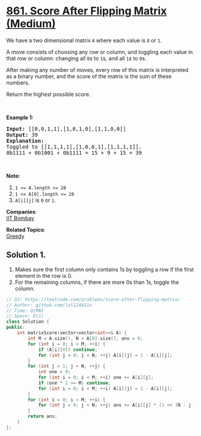 # [861. Score After Flipping Matrix (Medium)](https://leetcode.com/problems/score-after-flipping-matrix/)

<p>We have a two dimensional matrix&nbsp;<code>A</code> where each value is <code>0</code> or <code>1</code>.</p>

<p>A move consists of choosing any row or column, and toggling each value in that row or column: changing all <code>0</code>s to <code>1</code>s, and all <code>1</code>s to <code>0</code>s.</p>

<p>After making any number of moves, every row of this matrix is interpreted as a binary number, and the score of the matrix is the sum of these numbers.</p>

<p>Return the highest possible&nbsp;score.</p>

<p>&nbsp;</p>

<ol>
</ol>

<div>
<p><strong>Example 1:</strong></p>

<pre><strong>Input: </strong><span id="example-input-1-1">[[0,0,1,1],[1,0,1,0],[1,1,0,0]]</span>
<strong>Output: </strong><span id="example-output-1">39</span>
<strong>Explanation:
</strong>Toggled to <span id="example-input-1-1">[[1,1,1,1],[1,0,0,1],[1,1,1,1]].
0b1111 + 0b1001 + 0b1111 = 15 + 9 + 15 = 39</span></pre>

<p>&nbsp;</p>

<p><strong>Note:</strong></p>

<ol>
	<li><code>1 &lt;= A.length &lt;= 20</code></li>
	<li><code>1 &lt;= A[0].length &lt;= 20</code></li>
	<li><code>A[i][j]</code>&nbsp;is <code>0</code> or <code>1</code>.</li>
</ol>
</div>


**Companies**:  
[IIT Bombay](https://leetcode.com/company/iit-bombay)

**Related Topics**:  
[Greedy](https://leetcode.com/tag/greedy/)

## Solution 1.

1. Makes sure the first column only contains 1s by toggling a row if the first element in the row is 0.
2. For the remaining columns, if there are more 0s than 1s, toggle the column.

```cpp
// OJ: https://leetcode.com/problems/score-after-flipping-matrix/
// Author: github.com/lzl124631x
// Time: O(MN)
// Space: O(1)
class Solution {
public:
    int matrixScore(vector<vector<int>>& A) {
        int M = A.size(), N = A[0].size(), ans = 0;
        for (int i = 0; i < M; ++i) {
            if (A[i][0]) continue;
            for (int j = 0; j < N; ++j) A[i][j] = 1 - A[i][j];
        }
        for (int j = 1; j < N; ++j) {
            int one = 0;
            for (int i = 0; i < M; ++i) one += A[i][j];
            if (one * 2 >= M) continue;
            for (int i = 0; i < M; ++i) A[i][j] = 1 - A[i][j];
        }
        for (int i = 0; i < M; ++i) {
            for (int j = 0; j < N; ++j) ans += A[i][j] * (1 << (N - j - 1));
        }
        return ans;
    }
};
```